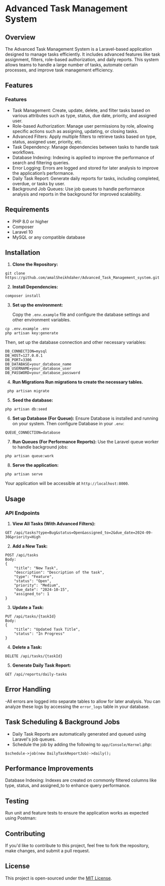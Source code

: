 # Advanced Task Management System

## Overview

The Advanced Task Management System is a Laravel-based application designed to manage tasks efficiently. It includes advanced features like task assignment, filters, role-based authorization, and daily reports. This system allows teams to handle a large number of tasks, automate certain processes, and improve task management efficiency.

## Features

### Features

- Task Management: Create, update, delete, and filter tasks based on various attributes such as type, status, due date, priority, and assigned user.
- Role-based Authorization: Manage user permissions by role, allowing specific actions such as assigning, updating, or closing tasks.
- Advanced Filters: Apply multiple filters to retrieve tasks based on type, status, assigned user, priority, etc.
- Task Dependency: Manage dependencies between tasks to handle task workflows.
- Database Indexing: Indexing is applied to improve the performance of search and filtering queries.
- Error Logging: Errors are logged and stored for later analysis to improve the application’s performance.
- Daily Task Report: Generate daily reports for tasks, including completed, overdue, or tasks by user.
- Background Job Queues: Use job queues to handle performance analysis and reports in the background for improved scalability.


## Requirements

- PHP 8.0 or higher
- Composer
- Laravel 10
- MySQL or any compatible database


## Installation

1. **Clone the Repository:**
```
git clone https://github.com/amalSheikhdaher/Advanced_Task_Management_system.git
```

2. **Install Dependencies:**
```
composer install
```

3. **Set up the environment:**

   Copy the `.env.example` file and configure the database settings and other environment variables.
```
cp .env.example .env
php artisan key:generate
```

Then, set up the database connection and other necessary variables:

```
DB_CONNECTION=mysql
DB_HOST=127.0.0.1
DB_PORT=3306
DB_DATABASE=your_database_name
DB_USERNAME=your_database_user
DB_PASSWORD=your_database_password
```

4. **Run Migrations Run migrations to create the necessary tables.**

```
 php artisan migrate
```

5. **Seed the database:**


```
php artisan db:seed
```

6. **Set up Database (For Queue):** 
    Ensure Database is installed and running on your system. Then configure Database in your `.env`:

```
QUEUE_CONNECTION=database
```

7. **Run Queues (For Performance Reports):** 
    Use the Laravel queue worker to handle background jobs:

```
php artisan queue:work
```

8. **Serve the application:**

```
php artisan serve
```

Your application will be accessible at `http://localhost:8000`.

## Usage

### API Endpoints

1. **View All Tasks (With Advanced Filters):**

```
GET /api/tasks?type=Bug&status=Open&assigned_to=2&due_date=2024-09-30&priority=High
```

2. **Add a New Task:**

```
POST /api/tasks
Body:
{
    "title": "New Task",
    "description": "Description of the task",
    "type": "Feature",
    "status": "Open",
    "priority": "Medium",
    "due_date": "2024-10-15",
    "assigned_to": 1
}
```

3. **Update a Task:**

```
PUT /api/tasks/{taskId}
Body:
{
    "title": "Updated Task Title",
    "status": "In Progress"
}
```

4. **Delete a Task:**

```
DELETE /api/tasks/{taskId}
```

5. **Generate Daily Task Report:**

```
GET /api/reports/daily-tasks
```

## Error Handling

-All errors are logged into separate tables to allow for later analysis. You can analyze these logs by accessing the `error_logs` table in your database.

## Task Scheduling & Background Jobs

- Daily Task Reports are automatically generated and queued using Laravel's job queues.
- Schedule the job by adding the following to `app/Console/Kernel`.php:

```
$schedule->job(new DailyTaskReportJob)->daily();
```

## Performance Improvements
Database Indexing: Indexes are created on commonly filtered columns like type, status, and assigned_to to enhance query performance.


## Testing

Run unit and feature tests to ensure the application works as expected using Postman:

## Contributing

If you'd like to contribute to this project, feel free to fork the repository, make changes, and submit a pull request.

## License

This project is open-sourced under the [MIT License](LICENSE).
